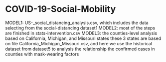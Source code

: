 # COVID-19-Social-Mobility
MODEL1: US-_social_distancing_analysis.csv, which includes the data selecting from the social-distancing dataset1
MODEL2: most of the steps are finished in stats-intervention.csv
MODEL3: the counties-level analysis based on California, Michigan, and Missouri states these 3 states are based on file California_Michigan_Missouri.csv, and here we use the historical dataset from dataset5 to analysis the relationship the confirmed cases in counties with mask-wearing factors
